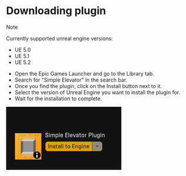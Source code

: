 # Downloading plugin

>[!Note]
>Currently supported unreal engine versions:
> - UE 5.0
> - UE 5.1
> - UE 5.2

- Open the Epic Games Launcher and go to the Library tab.
- Search for "Simple Elevator" in the search bar.
- Once you find the plugin, click on the Install button next to it.
- Select the version of Unreal Engine you want to install the plugin for.
- Wait for the installation to complete.


![LL](/img/EpicGamesLauncher_QxKA1vl7Sr.png)